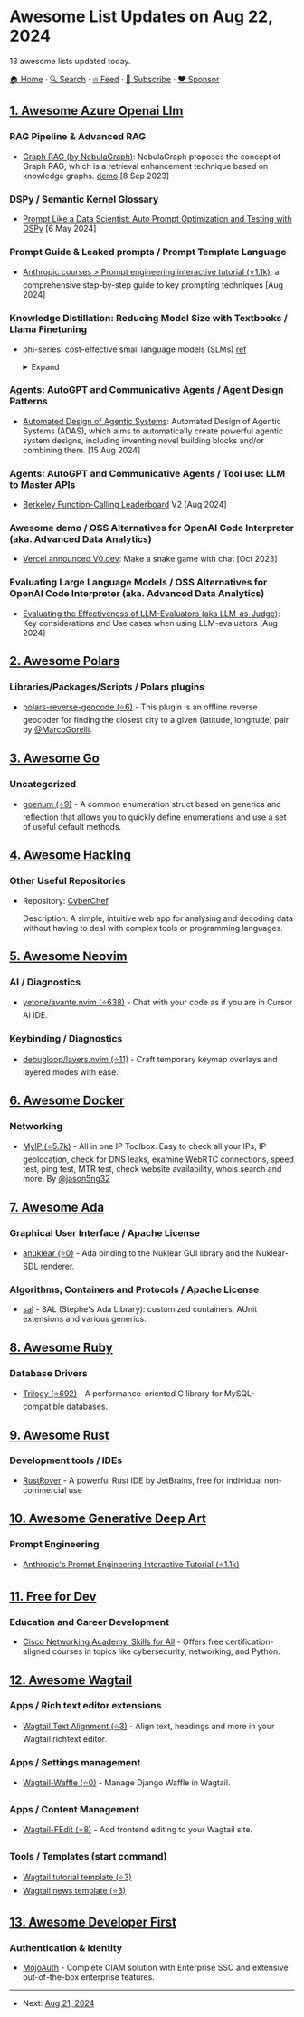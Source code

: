 # Awesome List Updates on Aug 22, 2024

13 awesome lists updated today.

[🏠 Home](/README.md) · [🔍 Search](https://www.trackawesomelist.com/search/) · [🔥 Feed](https://www.trackawesomelist.com/rss.xml) · [📮 Subscribe](https://trackawesomelist.us17.list-manage.com/subscribe?u=d2f0117aa829c83a63ec63c2f&id=36a103854c) · [❤️  Sponsor](https://github.com/sponsors/theowenyoung)



## [1. Awesome Azure Openai Llm](/content/kimtth/awesome-azure-openai-llm/README.md)

### **RAG Pipeline & Advanced RAG**

*   [Graph RAG (by NebulaGraph)](https://medium.com/@nebulagraph/graph-rag-the-new-llm-stack-with-knowledge-graphs-e1e902c504ed): NebulaGraph proposes the concept of Graph RAG, which is a retrieval enhancement technique based on knowledge graphs. [demo](https://www.nebula-graph.io/demo) \[8 Sep 2023]

### **DSPy** / **Semantic Kernel Glossary**

*   [Prompt Like a Data Scientist: Auto Prompt Optimization and Testing with DSPy](https://towardsdatascience.com/prompt-like-a-data-scientist-auto-prompt-optimization-and-testing-with-dspy-ff699f030cb7) \[6 May 2024]

### **Prompt Guide & Leaked prompts** / **Prompt Template Language**

*   [Anthropic courses > Prompt engineering interactive tutorial (⭐1.1k)](https://github.com/anthropics/courses): a comprehensive step-by-step guide to key prompting techniques \[Aug 2024]

### **Knowledge Distillation: Reducing Model Size with Textbooks** / **Llama Finetuning**

*   phi-series: cost-effective small language models (SLMs) [ref](https://azure.microsoft.com/en-us/products/phi-3)

    <details>
    <summary>Expand</summary>

    *   Phi-3.5-MoE-instruct: [ref](https://huggingface.co/microsoft/Phi-3.5-MoE-instruct) \[Aug 2024]

    *   phi-3: Phi-3-mini, with 3.8 billion parameters, supports 4K and 128K context, instruction tuning, and hardware optimization. \[Apr 2024] [ref](https://azure.microsoft.com/en-us/blog/introducing-phi-3-redefining-whats-possible-with-slms/)
        *   phi-3-vision (multimodal), phi-3-small, phi-3 (7b), phi-sillica (Copilot+PC designed for NPUs)

    *   phi-2: open source, and 50% better at mathematical reasoning. [git](https://huggingface.co/microsoft/phi-2) \[Dec 2023]

    *   [phi-1.5](https://arxiv.org/abs/2309.05463): \[[cnt](https://scholar.google.com/scholar?hl=en\&as_sdt=0%2C5\&q=arxiv%3A+2309.05463)]: Textbooks Are All You Need II. Phi 1.5 is trained solely on synthetic data. Despite having a mere 1 billion parameters compared to Llama 7B's much larger model size, Phi 1.5 often performs better in benchmark tests. \[11 Sep 2023]

    *   [phi-1](https://arxiv.org/abs/2306.11644): \[[cnt](https://scholar.google.com/scholar?hl=en\&as_sdt=0%2C5\&q=arxiv%3A+2306.11644)]: Despite being small in size, phi-1 attained 50.6% on HumanEval and 55.5% on MBPP. Textbooks Are All You Need. [ref](https://analyticsindiamag.com/microsoft-releases-1-3-bn-parameter-language-model-outperforms-llama/) \[20 Jun 2023]

    </details>

### **Agents: AutoGPT and Communicative Agents** / Agent Design Patterns

*   [Automated Design of Agentic Systems](https://arxiv.org/abs/2408.08435): Automated Design of Agentic Systems (ADAS), which aims to automatically create powerful agentic system designs, including inventing novel building blocks and/or combining them. \[15 Aug 2024]

### **Agents: AutoGPT and Communicative Agents** / Tool use: LLM to Master APIs

*   [Berkeley Function-Calling Leaderboard](https://gorilla.cs.berkeley.edu/leaderboard_live.html) V2 \[Aug 2024]

### **Awesome demo** / **OSS Alternatives for OpenAI Code Interpreter (aka. Advanced Data Analytics)**

*   [Vercel announced V0.dev](https://v0.dev/chat/AjJVzgx): Make a snake game with chat \[Oct 2023]

### **Evaluating Large Language Models** / **OSS Alternatives for OpenAI Code Interpreter (aka. Advanced Data Analytics)**

*   [Evaluating the Effectiveness of LLM-Evaluators (aka LLM-as-Judge)](https://eugeneyan.com/writing/llm-evaluators/): Key considerations and Use cases when using LLM-evaluators \[Aug 2024]

## [2. Awesome Polars](/content/ddotta/awesome-polars/README.md)

### Libraries/Packages/Scripts / Polars plugins

*   [polars-reverse-geocode (⭐6)](https://github.com/MarcoGorelli/polars-reverse-geocode) - This plugin is an offline reverse geocoder for finding the closest city to a given (latitude, longitude) pair by [@MarcoGorelli](https://github.com/MarcoGorelli).

## [3. Awesome Go](/content/avelino/awesome-go/README.md)

### Uncategorized

*   [goenum (⭐9)](https://github.com/lvyahui8/goenum) - A common enumeration struct based on generics and reflection that allows you to quickly define enumerations and use a set of useful default methods.

## [4. Awesome Hacking](/content/Hack-with-Github/Awesome-Hacking/README.md)

### Other Useful Repositories

- Repository: [CyberChef](https://gchq.github.io/CyberChef/)

  Description: A simple, intuitive web app for analysing and decoding data without having to deal with complex tools or programming languages.



## [5. Awesome Neovim](/content/rockerBOO/awesome-neovim/README.md)

### AI / Diagnostics

*   [yetone/avante.nvim (⭐638)](https://github.com/yetone/avante.nvim) - Chat with your code as if you are in Cursor AI IDE.

### Keybinding / Diagnostics

*   [debugloop/layers.nvim (⭐11)](https://github.com/debugloop/layers.nvim) -  Craft temporary keymap overlays and layered modes with ease.

## [6. Awesome Docker](/content/veggiemonk/awesome-docker/README.md)

### Networking

*   [MyIP (⭐5.7k)](https://github.com/jason5ng32/MyIP) - All in one IP Toolbox. Easy to check all your IPs, IP geolocation, check for DNS leaks, examine WebRTC connections, speed test, ping test, MTR test, check website availability, whois search and more. By [@jason5ng32](https://github.com/jason5ng32)

## [7. Awesome Ada](/content/ohenley/awesome-ada/README.md)

### Graphical User Interface / Apache License

*   [anuklear (⭐0)](https://github.com/ada-game-framework/anuklear) - Ada binding to the Nuklear GUI library and the Nuklear-SDL renderer.

### Algorithms, Containers and Protocols / Apache License

*   [sal](https://web.archive.org/web/20240525031005/https://www.stephe-leake.org/ada/sal.html) - SAL (Stephe's Ada Library): customized containers, AUnit extensions and various generics.

## [8. Awesome Ruby](/content/markets/awesome-ruby/README.md)

### Database Drivers

*   [Trilogy (⭐692)](https://github.com/trilogy-libraries/trilogy) - A performance-oriented C library for MySQL-compatible databases.

## [9. Awesome Rust](/content/rust-unofficial/awesome-rust/README.md)

### Development tools / IDEs

*   [RustRover](https://www.jetbrains.com/rust/) - A powerful Rust IDE by JetBrains, free for individual non-commercial use

## [10. Awesome Generative Deep Art](/content/filipecalegario/awesome-generative-deep-art/README.md)

### Prompt Engineering

*   [Anthropic's Prompt Engineering Interactive Tutorial (⭐1.1k)](https://github.com/anthropics/courses/tree/master/prompt_engineering_interactive_tutorial)

## [11. Free for Dev](/content/ripienaar/free-for-dev/README.md)

### Education and Career Development

*   [Cisco Networking Academy, Skills for All](https://skillsforall.com/) - Offers free certification-aligned courses in topics like cybersecurity, networking, and Python.

## [12. Awesome Wagtail](/content/springload/awesome-wagtail/README.md)

### Apps / Rich text editor extensions

*   [Wagtail Text Alignment (⭐3)](https://github.com/Nigel2392/wagtail_text_alignment) - Align text, headings and more in your Wagtail richtext editor.

### Apps / Settings management

*   [Wagtail-Waffle (⭐0)](https://github.com/TheCodingSheikh/wagtail-waffle) - Manage Django Waffle in Wagtail.

### Apps / Content Management

*   [Wagtail-FEdit (⭐8)](https://github.com/Nigel2392/wagtail_fedit) - Add frontend editing to your Wagtail site.

### Tools / Templates (start command)

*   [Wagtail tutorial template (⭐3)](https://github.com/thibaudcolas/wagtail-tutorial-template)
*   [Wagtail news template (⭐3)](https://github.com/torchbox/wagtail-news-template)

## [13. Awesome Developer First](/content/agamm/awesome-developer-first/README.md)

### Authentication & Identity

*   [MojoAuth](https://mojoauth.com/) - Complete CIAM solution with Enterprise SSO and extensive out-of-the-box enterprise features.

---

- Next: [Aug 21, 2024](/content/2024/08/21/README.md)